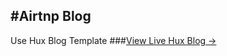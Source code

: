 #Airtnp Blog
-------
Use Hux Blog Template
###[View Live Hux Blog &rarr;](http://huxpro.github.io)

